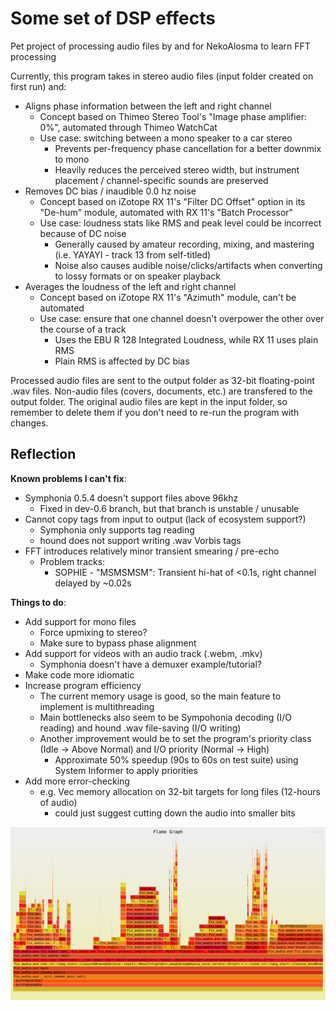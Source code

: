 # Some set of DSP effects
Pet project of processing audio files by and for NekoAlosma to learn FFT processing

Currently, this program takes in stereo audio files (input folder created on first run) and:
* Aligns phase information between the left and right channel
  * Concept based on Thimeo Stereo Tool's "Image phase amplifier: 0%", automated through Thimeo WatchCat
  * Use case: switching between a mono speaker to a car stereo
    * Prevents per-frequency phase cancellation for a better downmix to mono
    * Heavily reduces the perceived stereo width, but instrument placement / channel-specific sounds are preserved
* Removes DC bias / inaudible 0.0 hz noise
  * Concept based on iZotope RX 11's "Filter DC Offset" option in its "De-hum" module, automated with RX 11's "Batch Processor"
  * Use case: loudness stats like RMS and peak level could be incorrect because of DC noise
    * Generally caused by amateur recording, mixing, and mastering (i.e. YAYAYI - track 13 from self-titled)
    * Noise also causes audible noise/clicks/artifacts when converting to lossy formats or on speaker playback
* Averages the loudness of the left and right channel
  * Concept based on iZotope RX 11's "Azimuth" module, can't be automated
  * Use case: ensure that one channel doesn't overpower the other over the course of a track
    * Uses the EBU R 128 Integrated Loudness, while RX 11 uses plain RMS
    * Plain RMS is affected by DC bias

Processed audio files are sent to the output folder as 32-bit floating-point .wav files. Non-audio files (covers, documents, etc.) are transfered to the output folder. The original audio files are kept in the input folder, so remember to delete them if you don't need to re-run the program with changes.

## Reflection
__Known problems I can't fix__:
* Symphonia 0.5.4 doesn't support files above 96khz
  * Fixed in dev-0.6 branch, but that branch is unstable / unusable
* Cannot copy tags from input to output (lack of ecosystem support?)
  * Symphonia only supports tag reading
  * hound does not support writing .wav Vorbis tags
* FFT introduces relatively minor transient smearing / pre-echo
  * Problem tracks:
    * SOPHIE - "MSMSMSM": Transient hi-hat of <0.1s, right channel delayed by ~0.02s


__Things to do__:
* Add support for mono files
  * Force upmixing to stereo?
  * Make sure to bypass phase alignment
* Add support for videos with an audio track (.webm, .mkv)
  * Symphonia doesn't have a demuxer example/tutorial?
* Make code more idiomatic
* Increase program efficiency
  * The current memory usage is good, so the main feature to implement is multithreading
  * Main bottlenecks also seem to be Sympohonia decoding (I/O reading) and hound .wav file-saving (I/O writing)
  * Another improvement would be to set the program's priority class (Idle -> Above Normal) and I/O priority (Normal -> High)
    * Approximate 50% speedup (90s to 60s on test suite) using System Informer to apply priorities
* Add more error-checking
  * e.g. Vec memory allocation on 32-bit targets for long files (12-hours of audio)
    * could just suggest cutting down the audio into smaller bits

![flamegraph](flamegraph.svg)